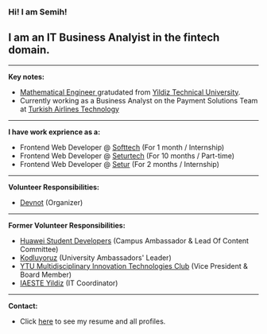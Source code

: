 ### Hi! I am Semih!
## I am an IT Business Analyist in the fintech domain.

----- 

**Key notes:**

- [Mathematical Engineer ](http://www.bologna.yildiz.edu.tr/index.php?r=program/view&id=37&aid=24) gratudated from [Yildiz Technical University](https://yildiz.edu.tr/en).
- Currently working as a Business Analyst on the Payment Solutions Team at [Turkish Airlines Technology](https://www.linkedin.com/company/turkishtechnology/mycompany/)

----

**I have work exprience as a:**

- Frontend Web Developer @ [Softtech](https://www.linkedin.com/company/softtechas/) (For 1 month / Internship)
- Frontend Web Developer @ [Seturtech](https://www.linkedin.com/company/seturtech/) (For 10 months / Part-time)
- Frontend Web Developer @ [Setur](https://www.linkedin.com/company/setur/) (For 2 months / Internship)

----

**Volunteer Responsibilities:**

- [Devnot](https://www.linkedin.com/in/devnot/) (Organizer)

----

**Former Volunteer Responsibilities:**

- [Huawei Student Developers](https://developer.huawei.com/consumer/en/programs/hsd/ambassador) (Campus Ambassador & Lead Of Content Committee)
- [Kodluyoruz](https://www.linkedin.com/company/kodluyoruz/) (University Ambassadors' Leader)
- [YTU Multidisciplinary Innovation Technologies Club](https://www.linkedin.com/company/ytumint/) (Vice President & Board Member)
- [IAESTE Yildiz](https://www.linkedin.com/company/iaeste-yildiz/) (IT Coordinator)

----

**Contact:**

- Click [here](https://linktr.ee/semihgencturk) to see my resume and all profiles.
